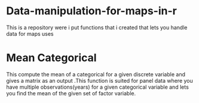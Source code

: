 # Data-manipulation-for-maps-in-r

This is a repository were i put functions that i created that lets you handle data for maps uses

# Mean Categorical 

This compute the mean of a categorical for a given discrete variable and gives a matrix as an output
.This function is suited for panel data where you have multiple observations(years) for a given categorical variable
and lets you find the mean of the given set of factor variable.

